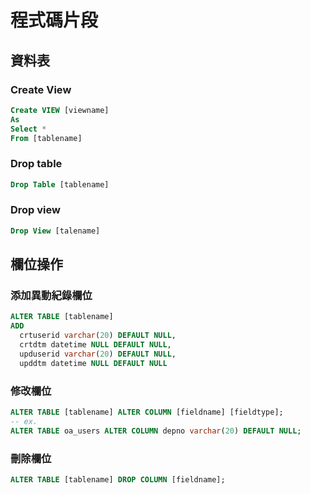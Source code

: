 # 程式碼片段

## 資料表

### Create View

```sql
Create VIEW [viewname]
As
Select *
From [tablename]
```

### Drop table

```sql
Drop Table [tablename]
```

### Drop view

```sql
Drop View [talename]
```

## 欄位操作

### 添加異動紀錄欄位

```sql
ALTER TABLE [tablename]
ADD
  crtuserid varchar(20) DEFAULT NULL,
  crtdtm datetime NULL DEFAULT NULL,
  upduserid varchar(20) DEFAULT NULL,
  upddtm datetime NULL DEFAULT NULL
```

### 修改欄位

```sql
ALTER TABLE [tablename] ALTER COLUMN [fieldname] [fieldtype];
-- ex.
ALTER TABLE oa_users ALTER COLUMN depno varchar(20) DEFAULT NULL;
```

### 刪除欄位

```sql
ALTER TABLE [tablename] DROP COLUMN [fieldname];
```